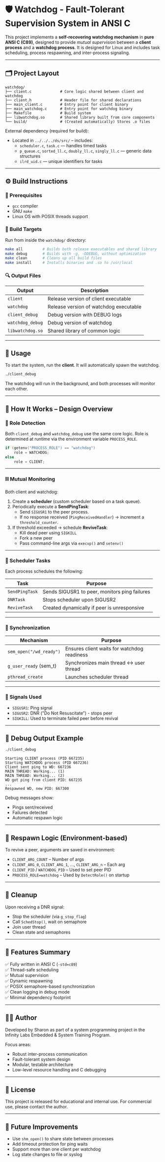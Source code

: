 # 🛡️ Watchdog - Fault-Tolerant Supervision System in ANSI C

This project implements a **self-recovering watchdog mechanism** in **pure ANSI C (C89)**, designed to provide *mutual supervision* between a **client process** and a **watchdog process**. It is designed for Linux and includes task scheduling, process respawning, and inter-process signaling.

---

## 🗂 Project Layout

```
watchdog/
├── client.c             # Core logic shared between client and watchdog
├── client.h             # Header file for shared declarations
├── main_client.c        # Entry point for client binary
├── main_watchdog.c      # Entry point for watchdog binary
├── Makefile             # Build system
├── libwatchdog.so       # Shared library built from core components
└── build/               # (Created automatically) Stores .o files
```

External dependency (required for build):
- Located in `../../../ds/src/` – includes:
  - `scheduler.c`, `task.c` — handles timed tasks
  - `p_queue.c`, `sorted_ll.c`, `doubly_ll.c`, `singly_ll.c` — generic data structures
  - `ilrd_uid.c` — unique identifiers for tasks

---

## ⚙️ Build Instructions

### 🔨 Prerequisites

- `gcc` compiler
- GNU `make`
- Linux OS with POSIX threads support

### 🧱 Build Targets

Run from inside the `watchdog/` directory:

```bash
make all         # Builds both release executables and shared library
make debug       # Builds with -g, -DDEBUG, without optimization
make clean       # Cleans up all build files
make install     # Installs binaries and .so to /usr/local
```

### 🔍 Output Files

| Output         | Description                             |
|----------------|------------------------------------------|
| `client`       | Release version of client executable     |
| `watchdog`     | Release version of watchdog executable   |
| `client_debug` | Debug version with DEBUG logs            |
| `watchdog_debug`| Debug version of watchdog               |
| `libwatchdog.so` | Shared library of common logic        |

---

## 🚀 Usage

To start the system, run the **client**. It will automatically spawn the watchdog.

```bash
./client_debug
```

The watchdog will run in the background, and both processes will monitor each other.

---

## 🧠 How It Works – Design Overview

### 🧭 Role Detection

Both `client_debug` and `watchdog_debug` use the same core logic. Role is determined at runtime via the environment variable `PROCESS_ROLE`.

```c
if (getenv("PROCESS_ROLE") == "watchdog")
    role = WATCHDOG;
else
    role = CLIENT;
```

---

### ⛓ Mutual Monitoring

Both client and watchdog:

1. Create a **scheduler** (custom scheduler based on a task queue).
2. Periodically execute a **SendPingTask**:
   - Send `SIGUSR1` to the peer process.
   - If no response received (`PingReceivedHandler`) → increment a `threshold_counter`.
3. If threshold exceeded → schedule **ReviveTask**:
   - Kill dead peer using `SIGKILL`
   - Fork a new peer
   - Pass command-line args via `execvp()` and `setenv()`

---

### 🔁 Scheduler Tasks

Each process schedules the following:

| Task         | Purpose                                           |
|--------------|---------------------------------------------------|
| `SendPingTask` | Sends SIGUSR1 to peer, monitors ping failures    |
| `DNRTask`      | Stops scheduler upon SIGUSR2                     |
| `ReviveTask`   | Created dynamically if peer is unresponsive      |

---

### 🔐 Synchronization

| Mechanism           | Purpose                                      |
|---------------------|----------------------------------------------|
| `sem_open("/wd_ready")` | Ensures client waits for watchdog readiness |
| `g_user_ready` (sem_t) | Synchronizes main thread ↔ user thread       |
| `pthread_create`     | Launches scheduler thread                   |

---

### 📡 Signals Used

- `SIGUSR1`: Ping signal
- `SIGUSR2`: DNR ("Do Not Resuscitate") - stops peer
- `SIGKILL`: Used to terminate failed peer before revival

---

## 🧪 Debug Output Example

```bash
./client_debug
```

```
Starting CLIENT process (PID 667235)
Starting WATCHDOG process (PID 667236)
Client sent ping to WD: 667236
MAIN THREAD: Working... (1)
MAIN THREAD: Working... (2)
WD got ping from client PID: 667235
...
Respawned WD, new PID: 667300
```

Debug messages show:
- Pings sent/received
- Failures detected
- Automatic respawn logic

---

## 🔁 Respawn Logic (Environment-based)

To revive a peer, arguments are saved in environment:

- `CLIENT_ARG_COUNT` – Number of args
- `CLIENT_ARG_0`, `CLIENT_ARG_1`, ..., `CLIENT_ARG_n` – Each arg
- `CLIENT_PID` / `WATCHDOG_PID` – Used to set peer PID
- `PROCESS_ROLE=watchdog` – Used by `DetectRole()` on startup

---

## 🧼 Cleanup

Upon receiving a DNR signal:

- Stop the scheduler (via `g_stop_flag`)
- Call `SchedStop()`, wait on semaphore
- Join user thread
- Clean state and semaphores

---

## 🧰 Features Summary

✅ Fully written in ANSI C (`-std=c89`)  
✅ Thread-safe scheduling  
✅ Mutual supervision  
✅ Dynamic respawning  
✅ POSIX semaphore-based synchronization  
✅ Clean logging in debug mode  
✅ Minimal dependency footprint

---

## 🧑‍💻 Author

Developed by Sharon as part of a system programming project in the Infinity Labs Embedded & System Training Program.

Focus areas:
- Robust inter-process communication
- Fault-tolerant system design
- Modular, testable architecture
- Low-level resource handling and C debugging

---

## 📜 License

This project is released for educational and internal use.
For commercial use, please contact the author.

---

## 🧭 Future Improvements

- Use `shm_open()` to share state between processes
- Add timeout protection for ping waits
- Support more than one client per watchdog
- Log state changes to file or syslog

